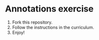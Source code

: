 # Annotations exercise

1. Fork this repository.
2. Follow the instructions in the curriculum.
3. Enjoy!
